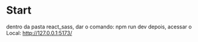 # Start
dentro da pasta react_sass, dar o comando:
npm run dev
depois, acessar o Local: http://127.0.0.1:5173/